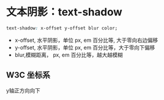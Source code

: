 # 文本阴影：text-shadow
```css
text-shadow: x-offset y-offset blur color;
```
- x-offset, 水平阴影，单位 px, em 百分比等, 大于零向右边偏移
- y-offset, 水平阴影，单位 px, em 百分比等，大于零向下偏移
- blur,模糊距离， px, em 百分比等，越大越模糊
## W3C 坐标系
y轴正方向向下
